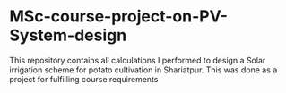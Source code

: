 # MSc-course-project-on-PV-System-design
This repository contains all calculations I performed to design a Solar irrigation scheme for potato cultivation in Shariatpur. This was done as a project for fulfilling course requirements

